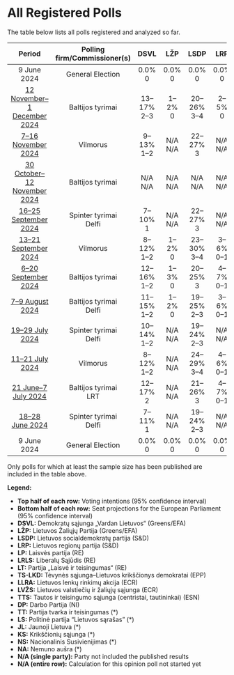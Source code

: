# All Registered Polls

The table below lists all polls registered and analyzed so far.

| Period     | Polling firm/Commissioner(s) | DSVL | LŽP | LSDP | LRP | LP | LRLS | LT | TS-LKD | LLRA | LVŽS | TTS | DP | TT | LS | JL | KS | NS | NA |
|:----------:|:----------------------------:|:--:|:--:|:--:|:--:|:--:|:--:|:--:|:--:|:--:|:--:|:--:|:--:|:--:|:--:|:--:|:--:|:--:|:--:|
| 9 June 2024 | General Election | 0.0% <br> 0 | 0.0% <br> 0 | 0.0% <br> 0 | 0.0% <br> 0 | 0.0% <br> 0 | 0.0% <br> 0 | 0.0% <br> 0 | 0.0% <br> 0 | 0.0% <br> 0 | 0.0% <br> 0 | 0.0% <br> 0 | 0.0% <br> 0 | 0.0% <br> 0 | 0.0% <br> 0 | 0.0% <br> 0 | 0.0% <br> 0 | 0.0% <br> 0 | 0.0% <br> 0 |
| [12 November–1 December 2024](2024-12-01-Baltijostyrimai.html) | Baltijos tyrimai | 13–17% <br> 2–3 | 1–2% <br> 0 | 20–26% <br> 3–4 | 2–5% <br> 0 | 1–3% <br> 0 | 4–6% <br> 0–1 | 2–4% <br> 0 | 12–16% <br> 2 | 3–5% <br> 0 | 7–10% <br> 1–2 | 0–1% <br> 0 | 2–5% <br> 0 | N/A <br> N/A | N/A <br> N/A | N/A <br> N/A | N/A <br> N/A | 1–2% <br> 0 | 15–20% <br> 2–3 |
| [7–16 November 2024](2024-11-16-Vilmorus.html) | Vilmorus | 9–13% <br> 1–2 | N/A <br> N/A | 22–27% <br> 3 | N/A <br> N/A | N/A <br> N/A | 12–16% <br> 1–2 | 1–3% <br> 0 | 10–14% <br> 1–2 | 1–3% <br> 0 | 8–12% <br> 1 | N/A <br> N/A | N/A <br> N/A | N/A <br> N/A | N/A <br> N/A | N/A <br> N/A | N/A <br> N/A | 2–4% <br> 0 | 18–23% <br> 2–3 |
| [30 October–12 November 2024](2024-11-12-Baltijostyrimai.html) | Baltijos tyrimai | N/A <br> N/A | N/A <br> N/A | N/A <br> N/A | N/A <br> N/A | N/A <br> N/A | N/A <br> N/A | N/A <br> N/A | N/A <br> N/A | N/A <br> N/A | N/A <br> N/A | N/A <br> N/A | N/A <br> N/A | N/A <br> N/A | N/A <br> N/A | N/A <br> N/A | N/A <br> N/A | N/A <br> N/A | N/A <br> N/A |
| [16–25 September 2024](2024-09-25-Spintertyrimai.html) | Spinter tyrimai <br> Delfi | 7–10% <br> 1 | N/A <br> N/A | 22–27% <br> 3 | N/A <br> N/A | 6–9% <br> 1 | 8–12% <br> 1 | N/A <br> N/A | 16–20% <br> 2 | N/A <br> N/A | 8–12% <br> 1 | N/A <br> N/A | N/A <br> N/A | N/A <br> N/A | N/A <br> N/A | N/A <br> N/A | N/A <br> N/A | 2–4% <br> 0 | 14–18% <br> 2 |
| [13–21 September 2024](2024-09-21-Vilmorus.html) | Vilmorus | 8–12% <br> 1–2 | 1–2% <br> 0 | 23–30% <br> 3–4 | 3–6% <br> 0–1 | 2–5% <br> 0 | 6–10% <br> 1 | 1–3% <br> 0 | 11–16% <br> 1–2 | 1–3% <br> 0 | 7–11% <br> 1–2 | 0–2% <br> 0 | 2–4% <br> 0 | N/A <br> N/A | N/A <br> N/A | N/A <br> N/A | N/A <br> N/A | 1–2% <br> 0 | 14–20% <br> 2–3 |
| [6–20 September 2024](2024-09-20-Baltijostyrimai.html) | Baltijos tyrimai | 12–16% <br> 1–2 | 1–3% <br> 0 | 20–25% <br> 3 | 4–7% <br> 0–1 | 2–4% <br> 0 | 4–7% <br> 0–1 | 1–2% <br> 0 | 14–19% <br> 2 | 1–3% <br> 0 | 9–14% <br> 1–2 | 1–2% <br> 0 | 1–3% <br> 0 | N/A <br> N/A | N/A <br> N/A | N/A <br> N/A | N/A <br> N/A | 1–3% <br> 0 | 10–14% <br> 1–2 |
| [7–9 August 2024](2024-08-09-Baltijostyrimai.html) | Baltijos tyrimai <br> Delfi | 11–15% <br> 1–2 | 1–2% <br> 0 | 19–25% <br> 2–3 | 3–6% <br> 0–1 | 2–5% <br> 0–1 | 4–7% <br> 0–1 | 1–3% <br> 0 | 11–15% <br> 1–2 | 2–4% <br> 0 | 10–14% <br> 1–2 | 1–3% <br> 0 | 6–9% <br> 1 | N/A <br> N/A | N/A <br> N/A | N/A <br> N/A | N/A <br> N/A | 0–2% <br> 0 | 9–13% <br> 1–2 |
| [19–29 July 2024](2024-07-29-Spintertyrimai.html) | Spinter tyrimai <br> Delfi | 10–14% <br> 1–2 | N/A <br> N/A | 19–24% <br> 2–3 | N/A <br> N/A | 4–7% <br> 0–1 | 9–13% <br> 1 | N/A <br> N/A | 15–19% <br> 2 | N/A <br> N/A | 11–16% <br> 1–2 | N/A <br> N/A | 2–5% <br> 0 | N/A <br> N/A | N/A <br> N/A | N/A <br> N/A | N/A <br> N/A | N/A <br> N/A | 15–19% <br> 2 |
| [11–21 July 2024](2024-07-21-Vilmorus.html) | Vilmorus | 8–12% <br> 1–2 | N/A <br> N/A | 24–29% <br> 3–4 | 4–6% <br> 0–1 | 3–6% <br> 0–1 | 6–9% <br> 1 | N/A <br> N/A | 14–18% <br> 2 | 1–3% <br> 0 | 12–16% <br> 1–2 | N/A <br> N/A | 3–6% <br> 0–1 | N/A <br> N/A | N/A <br> N/A | N/A <br> N/A | N/A <br> N/A | N/A <br> N/A | 8–12% <br> 1–2 |
| [21 June–7 July 2024](2024-07-07-Baltijostyrimai.html) | Baltijos tyrimai <br> LRT | 12–17% <br> 2 | N/A <br> N/A | 21–26% <br> 3 | 4–7% <br> 0–1 | 2–5% <br> 0 | 6–9% <br> 1 | 1–3% <br> 0 | 10–15% <br> 1–2 | 2–4% <br> 0 | 8–12% <br> 1–2 | 2–4% <br> 0 | 3–6% <br> 0–1 | N/A <br> N/A | N/A <br> N/A | N/A <br> N/A | N/A <br> N/A | 1–2% <br> 0 | 8–12% <br> 1–2 |
| [18–28 June 2024](2024-06-28-Spintertyrimai.html) | Spinter tyrimai <br> Delfi | 7–11% <br> 1 | N/A <br> N/A | 19–24% <br> 2–3 | N/A <br> N/A | 5–8% <br> 0–1 | 7–11% <br> 1 | N/A <br> N/A | 13–18% <br> 1–2 | N/A <br> N/A | 7–11% <br> 1 | N/A <br> N/A | 2–4% <br> 0 | N/A <br> N/A | N/A <br> N/A | N/A <br> N/A | N/A <br> N/A | N/A <br> N/A | 11–16% <br> 1–2 |
| 9 June 2024 | General Election | 0.0% <br> 0 | 0.0% <br> 0 | 0.0% <br> 0 | 0.0% <br> 0 | 0.0% <br> 0 | 0.0% <br> 0 | 0.0% <br> 0 | 0.0% <br> 0 | 0.0% <br> 0 | 0.0% <br> 0 | 0.0% <br> 0 | 0.0% <br> 0 | 0.0% <br> 0 | 0.0% <br> 0 | 0.0% <br> 0 | 0.0% <br> 0 | 0.0% <br> 0 | 0.0% <br> 0 |

Only polls for which at least the sample size has been published are included in the table above.

**Legend:**
+ **Top half of each row:** Voting intentions (95% confidence interval)
+ **Bottom half of each row:** Seat projections for the European Parliament (95% confidence interval)
+ **DSVL:** Demokratų sąjunga „Vardan Lietuvos“ (Greens/EFA)
+ **LŽP:** Lietuvos Žaliųjų Partija (Greens/EFA)
+ **LSDP:** Lietuvos socialdemokratų partija (S&D)
+ **LRP:** Lietuvos regionų partija (S&D)
+ **LP:** Laisvės partija (RE)
+ **LRLS:** Liberalų Sąjūdis (RE)
+ **LT:** Partija „Laisvė ir teisingumas“ (RE)
+ **TS-LKD:** Tėvynės sąjunga–Lietuvos krikščionys demokratai (EPP)
+ **LLRA:** Lietuvos lenkų rinkimų akcija (ECR)
+ **LVŽS:** Lietuvos valstiečių ir žaliųjų sąjunga (ECR)
+ **TTS:** Tautos ir teisingumo sąjunga (centristai, tautininkai) (ESN)
+ **DP:** Darbo Partija (NI)
+ **TT:** Partija tvarka ir teisingumas (*)
+ **LS:** Politinė partija “Lietuvos sąrašas” (*)
+ **JL:** Jaunoji Lietuva (*)
+ **KS:** Krikščionių sąjunga (*)
+ **NS:** Nacionalinis Susivienijimas (*)
+ **NA:** Nemuno aušra (*)
+ **N/A (single party):** Party not included the published results
+ **N/A (entire row):** Calculation for this opinion poll not started yet

